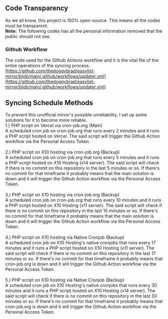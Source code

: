 ## Code Transparency
As we all know, this project is 100% open-source. This means all the codes must be transparent.
<br>
**Note:** The following codes has all the personal information removed that the public should not see.
### Github Workflow
The code used for the Github Actions workflow and it is the vital file of the entire operations of the syncing process.<br>
[https://github.com/thedoggybrad/easylist-mirror/blob/main/.github/workflows/updater.yml](https://github.com/thedoggybrad/easylist-mirror/blob/main/.github/workflows/updater.yml)

## Syncing Schedule Methods
To prevent this unofficial mirror's possible unreliability, I set up some solutions for it to become more reliable. <br>
1.) PHP script on Vercel via cron-job.org (Main)<br>
A scheduled cron job on cron-job.org that runs every 2 minutes and it runs a PHP script hosted on Vercel. The said script will trigger the Github Action workflow via the Personal Access Token.<br><br>
2.) PHP script on X10 hosting via cron-job.org (Backup)<br>
A scheduled cron job on cron-job.org that runs every 5 minutes and it runs a PHP script hosted on X10 Hosting (x14 server). The said script will check if there is no commit on this repository in the last 5 minutes or so. If there's no commit for that timeframe it probably means that the main solution is down and it will trigger the Github Action workflow via the Personal Access Token.<br><br>
3.) PHP script on X10 hosting via cron-job.org (Backup)<br>
A scheduled cron job on cron-job.org that runs every 10 minutes and it runs a PHP script hosted on X10 Hosting (x11 server). The said script will check if there is no commit on this repository in the last 10 minutes or so. If there's no commit for that timeframe it probably means that the main solution is down and it will trigger the Github Action workflow via the Personal Access Token.<br><br>
4.) PHP script on X10 hosting via Native Cronjob (Backup)<br>
A scheduled cron job on X10 Hosting's native cronjobs that runs every 17 minutes and it runs a PHP script hosted on X10 Hosting (x11 server). The said script will check if there is no commit on this repository in the last 17 minutes or so. If there's no commit for that timeframe it probably means that cron-job.org is down and it will trigger the Github Action workflow via the Personal Access Token.<br><br>
5.) PHP script on X10 hosting via Native Cronjob (Backup)<br>
A scheduled cron job on X10 Hosting's native cronjobs that runs every 30 minutes and it runs a PHP script hosted on X10 Hosting (x14 server). The said script will check if there is no commit on this repository in the last 30 minutes or so. If there's no commit for that timeframe it probably means that cron-job.org is down and it will trigger the Github Action workflow via the Personal Access Token.
